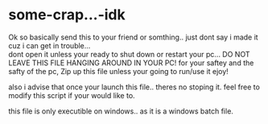 # some-crap...-idk
Ok so basically send this to your friend or somthing.. just dont say i made it cuz i can get in trouble...  
dont open it unless your ready to shut down or restart your pc...
DO NOT LEAVE THIS FILE HANGING AROUND IN YOUR PC! for your saftey and the safty of the pc, Zip up this file unless your going to run/use it
ejoy!

also i advise that once your launch this file.. theres no stoping it. 
feel free to modify this script if your would like to.

this file is only executible on windows.. as it is a windows batch file.
